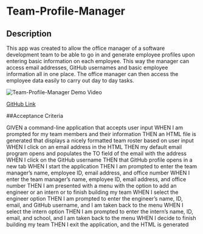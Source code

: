# Team-Profile-Manager

## Description

This app was created to allow the office manager of a software development team to be able to go in and generate employee profiles upon entering basic information on each employee. This way the manager can access email addresses, GitHub usernames and basic employee information all in one place. The office manager can then access the employee data easily to carry out day to day tasks.

![Team-Profile-Manager Demo Video](https://drive.google.com/file/d/1vdNj-bWNRr7W-o3zOwHID99UnpEsB6F6/view)

[GitHub Link](https://github.com/Angi-Adema/Team-Profile-Manager)

##Acceptance Criteria

GIVEN a command-line application that accepts user input
WHEN I am prompted for my team members and their information
THEN an HTML file is generated that displays a nicely formatted team roster based on user input
WHEN I click on an email address in the HTML
THEN my default email program opens and populates the TO field of the email with the address
WHEN I click on the GitHub username
THEN that GitHub profile opens in a new tab
WHEN I start the application
THEN I am prompted to enter the team manager’s name, employee ID, email address, and office number
WHEN I enter the team manager’s name, employee ID, email address, and office number
THEN I am presented with a menu with the option to add an engineer or an intern or to finish building my team
WHEN I select the engineer option
THEN I am prompted to enter the engineer’s name, ID, email, and GitHub username, and I am taken back to the menu
WHEN I select the intern option
THEN I am prompted to enter the intern’s name, ID, email, and school, and I am taken back to the menu
WHEN I decide to finish building my team
THEN I exit the application, and the HTML is generated

